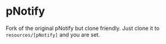 # pNotify

Fork of the original pNotify but clone friendly. Just clone it to `resources/[pNotify]` and you are set.
